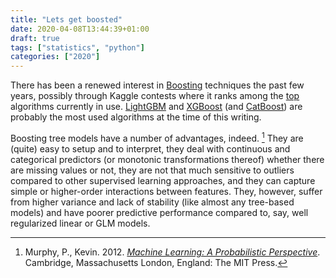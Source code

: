 ```yaml
---
title: "Lets get boosted"
date: 2020-04-08T13:44:39+01:00
draft: true
tags: ["statistics", "python"]
categories: ["2020"]
---
```


There has been a renewed interest in [Boosting](https://en.wikipedia.org/wiki/Boosting_%28machine_learning%29) techniques the past few years, possibly through Kaggle contests where it ranks among the [top](https://www.kdnuggets.com/2017/10/xgboost-top-machine-learning-method-kaggle-explained.html) algorithms currently in use. [LightGBM](https://papers.nips.cc/paper/6907-lightgbm-a-highly-efficient-gradient-boosting-decision-tree.pdf) and [XGBoost](https://arxiv.org/pdf/1603.02754.pdf) (and [CatBoost](http://learningsys.org/nips17/assets/papers/paper_11.pdf)) are probably the most used algorithms at the time of this writing.

Boosting tree models have a number of advantages, indeed. [^1] They are (quite) easy to setup and to interpret, they deal with continuous and categorical predictors (or monotonic transformations thereof) whether there are missing values or not, they are not that much sensitive to outliers compared to other supervised learning approaches, and they can capture simple or higher-order interactions between features. They, however, suffer from higher variance and lack of stability (like almost any tree-based models) and have poorer predictive performance compared to, say, well regularized linear or GLM models.

[^1]: Murphy, P., Kevin. 2012. [_Machine Learning: A Probabilistic Perspective_](https://www.cs.ubc.ca/~murphyk/MLbook/). Cambridge, Massachusetts London, England: The MIT Press.

